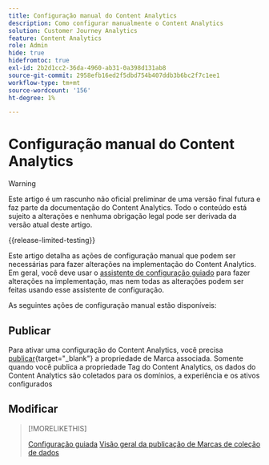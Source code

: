 ```yaml
---
title: Configuração manual do Content Analytics
description: Como configurar manualmente o Content Analytics
solution: Customer Journey Analytics
feature: Content Analytics
role: Admin
hide: true
hidefromtoc: true
exl-id: 2b2d1cc2-36da-4960-ab31-0a398d131ab8
source-git-commit: 2958efb16ed2f5dbd754b407ddb3b6bc2f7c1ee1
workflow-type: tm+mt
source-wordcount: '156'
ht-degree: 1%

---
```


# Configuração manual do Content Analytics

>[!WARNING]
>
>Este artigo é um rascunho não oficial preliminar de uma versão final futura e faz parte da documentação do Content Analytics. Todo o conteúdo está sujeito a alterações e nenhuma obrigação legal pode ser derivada da versão atual deste artigo.
>

{{release-limited-testing}}

Este artigo detalha as ações de configuração manual que podem ser necessárias para fazer alterações na implementação do Content Analytics. Em geral, você deve usar o [assistente de configuração guiado](guided.md) para fazer alterações na implementação, mas nem todas as alterações podem ser feitas usando esse assistente de configuração.

As seguintes ações de configuração manual estão disponíveis:

## Publicar

Para ativar uma configuração do Content Analytics, você precisa [publicar](https://experienceleague.adobe.com/en/docs/experience-platform/tags/publish/overview){target="_blank"} a propriedade de Marca associada. Somente quando você publica a propriedade Tag do Content Analytics, os dados do Content Analytics são coletados para os domínios, a experiência e os ativos configurados


## Modificar

>[!MORELIKETHIS]
>
>[Configuração guiada](guided.md)
>[Visão geral da publicação de Marcas de coleção de dados](https://experienceleague.adobe.com/en/docs/experience-platform/tags/publish/overview)
>